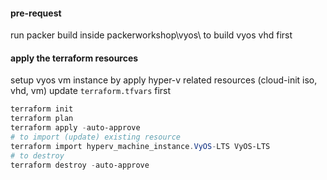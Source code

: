 #### pre-request
run packer build inside packerworkshop\vyos\ to build vyos vhd first

#### apply the terraform resources
setup vyos vm instance by apply hyper-v related resources (cloud-init iso, vhd, vm)
update `terraform.tfvars` first
```powershell
terraform init
terraform plan
terraform apply -auto-approve
# to import (update) existing resource
terraform import hyperv_machine_instance.VyOS-LTS VyOS-LTS
# to destroy
terraform destroy -auto-approve
```
